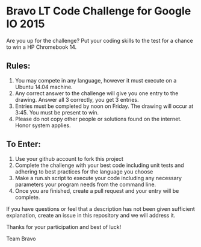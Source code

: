 # Bravo LT Code Challenge for Google IO 2015

Are you up for the challenge? Put your coding skills to the test for a chance to win a HP Chromebook 14.

## Rules:
 1. You may compete in any language, however it must execute on a Ubuntu 14.04 machine.
 2. Any correct answer to the challenge will give you one entry to the drawing.  Answer all 3 correctly, you get 3 entries.
 3. Entries must be completed by noon on Friday.  The drawing will occur at 3:45.  You must be present to win.
 4. Please do not copy other people or solutions found on the internet.  Honor system applies.

## To Enter:
 1. Use your github account to fork this project
 2. Complete the challenge with your best code including unit tests and adhering to best practices for the language you choose
 3. Make a run.sh script to execute your code including any necessary parameters your program needs from the command line.
 4. Once you are finished, create a pull request and your entry will be complete.

If you have questions or feel that a description has not been given sufficient explanation, create an issue in this repository and we will address it.

Thanks for your participation and best of luck!

Team Bravo
